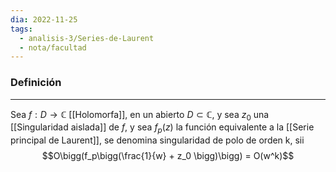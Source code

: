 ```yaml
---
dia: 2022-11-25
tags:
  - analisis-3/Series-de-Laurent
  - nota/facultad
---
```

### Definición
---
Sea $f : D \to \mathbb{C}$ [[Holomorfa]], en un abierto $D \subset \mathbb{C}$, y sea $z_0$ una [[Singularidad aislada]] de $f$, y sea $f_p(z)$ la función equivalente a la [[Serie principal de Laurent]], se denomina singularidad de polo de orden k, sii $$O\bigg(f_p\bigg(\frac{1}{w} + z_0 \bigg)\bigg) = O(w^k)$$